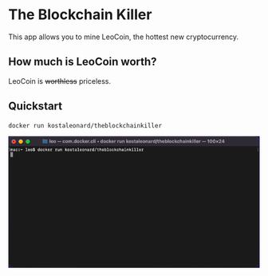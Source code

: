 # The Blockchain Killer

This app allows you to mine LeoCoin, the hottest new cryptocurrency.

## How much is LeoCoin worth?

LeoCoin is ~~worthless~~ priceless.

## Quickstart

```sh
docker run kostaleonard/theblockchainkiller
```

![LeoCoin mining](media/theblockchainkiller_mining.gif)
